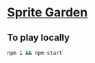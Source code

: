 # [Sprite Garden](https://kherrick.github.io/sprite-garden/)

## To play locally

```sh
npm i && npm start
```
